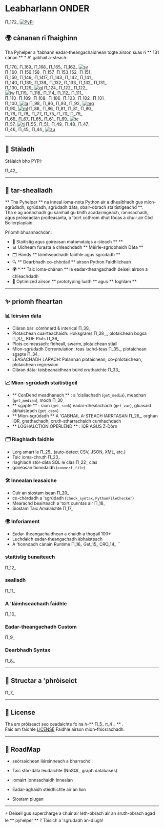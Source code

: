 # Leabharlann ONDER

Π_172_ [![PyPI](https://img.shields.io/pypi/v/pyhelper-tools-jbhm?style=for-the-badge&label=PyPI&color=blue)](https://pypi.org/project/pyhelper-tools-jbhm/)

## 🌍 cànanan ri fhaighinn

Tha Pyhelper a 'tabhann eadar-theangachaidhean togte airson suas ri ** 131 cànan ** * A' gabhail a-steach:

Π_170_ Π_169_ Π_168_ Π_165_ Π_162_ [![sv](https://img.shields.io/badge/lang-sv-blue.svg)](readme/README.sv.md)  
Π_160_ Π_159_158_ Π_157_ Π_153_152_ Π_151_  
Π_150_ Π_149_ Π_1417_ Π_143_ Π_142_ Π_141_  
Π_140_ Π_139_ Π_138_ Π_132_ Π_133_ Π_132_ Π_131_  
Π_130_ Π_129_ [![gl](https://img.shields.io/badge/lang-gl-green.svg)](readme/README.gl.md) Π_124_ Π_122_ Π_122_  
[![iw](https://img.shields.io/badge/lang-iw-purple.svg)](readme/README.iw.md) Π_119_ Π_118_ Π_114_ Π_112_ Π_111_  
Π_110_ Π_109_ Π_108_ Π_106_ Π_103_ Π_102_ Π_101_  
Π_100_ [![la](https://img.shields.io/badge/lang-la-orange.svg)](readme/README.la.md) Π_98_ Π_96_ Π_93_ Π_92_ [![mg](https://img.shields.io/badge/lang-mg-red.svg)](readme/README.mg.md)  
Π_90_ [![ml](https://img.shields.io/badge/lang-ml-orange.svg)](readme/README.ml.md) Π_88_ Π_86_ Π_81_ Π_81_ Π_80_  
Π_79_ Π_78_ Π_77_ Π_75_ Π_70_ Π_79_  
Π_68_ Π_67_ Π_65_ Π_61_ Π_69_ [![te](https://img.shields.io/badge/lang-te-green.svg)](readme/README.te.md)  
Π_57_ [![ti](https://img.shields.io/badge/lang-ti-red.svg)](readme/README.ti.md) Π_55_ Π_51_ Π_49_ Π_48_ Π_47_  
Π_46_ Π_45_ Π_44_ [![zu](https://img.shields.io/badge/lang-zu-green.svg)](readme/README.zu.md)

---


## 🚀 Stàladh

Stàlaich bho PYPI:

Π_42_

---

## 📖 tar-shealladh

** Tha Pyhelper ** na inneal ioma-nota Python air a dhealbhadh gus mion-sgrùdadh, sgrùdadh, sgrùdadh dàta, obair-obrach staitistigeachd **.  
Tha e ag aonachadh gu sàmhail gu bhith acadaimigeach, rannsachadh, agus pròiseactan proifeasanta, a 'toirt cothrom dhut fòcas a chuir air Còd Boilerplaplaid.

Prìomh bhuannachdan:
- 🧮 Staitistig agus goireasan matamataigs a-steach ** ** 
- 📊 Uidheam furasta a chleachdadh ** Mèirle-sgrìobhaidh Dàta ** 
- 🗂 Handy ** làimhseachadh faidhle agus sgrùdadh ** 
- 🔍 ** Dearbhadh co-chòrdail ** airson Python Faidhlichean
- 🌍 * ** Taic ioma-chànan ** le eadar-theangachadh deiseil airson a chleachdadh
- 🚀 Optimized airson ** prototyping luath ** agus ** foghlam ** 

---

## ✨ prìomh fheartan

### 📊 lèirsinn dàta
- Clàran bàr: còmhnard & interical Π_39_  
- Plotaichean cuairteachaidh: Hoksgrams Π_38_,, plotaichean bogsa Π_37_, KDE Plots Π_36_  
- Plots coimeasach: fidheall, swarm, plotaichean stiall  
- Mion-sgrùdadh Correntulation: teas luchd-teas Π_35_, plotaichean sgapte Π_34_  
- LEASACHADH LÀRACH: Palannan plotaichean, co-phlotaichean, plotaichean regression  
- Clàran dàta: taisbeanaidhean bùird cruthaichte Π_33_  

### 📈 Mion-sgrùdadh staitistigeil
- ** CenDend meadhanach ** : a 'ciallachadh (`get_media`), meadhan (`get_median`), modh Π_30_  
- ** sgapte ** : raon (`get_rank`) eadar-dhealachadh (`get_var`), gluasaid àbhaisteach (`get_desv`)  
- ** Mion-sgrùdadh ** A 'GABHAIL A-STEACH IARRTASAN Π_26_, orghan IQR, gnàthachadh, cruth-atharrachaidh cumhachdach  
- ** LOGHALCTION OPERLEND ** : IQR AGUS Z-Dòrn  

### 🗂️ Riaghladh faidhle
- Lorg smart le Π_25_ (auto-detect CSV, JSON, XML, etc.)  
- Taic ioma-chruth Π_23_  
- riaghladh stòr-dàta SQL le clas Π_22_ clas  
- goireasan tionndaidh (`convert_file`)  

### 🛠️ Innealan leasaiche
- Cuir an siostam isean Π_20_  
- co-chòrdadh a 'sgrùdadh (`check_syntax`, `PythonFileChecker`)  
- Mearachd beairteach a 'toirt cunntas air Π_18_  
- Siostam Taic Amalaichte Π_17_  

### 🌍 Inforiament
- Eadar-theangachaidhean a chaidh a thogail 100+  
- Luchdaich eadar-theangachadh àbhaisteach  
- A 'tionndadh cànain Runtime Π_16_ Get_15_ CRO_14_ ``


### staitistig bunaiteach
Π_12_

### sealladh
Π_11_

### A 'làimhseachadh faidhle
Π_10_

### Eadar-theangachadh Custom
Π_9_

### Dearbhadh Syntax
Π_8_

---

## 📂 Structar a 'phròiseict

Π_7_

---

## 📜 License

Tha am pròiseact seo ceadaichte fo na h-** Π_5_ π_4 _ ** .  
Faic am faidhle [LICENSE](LICENSE) Faidhle airson mion-fhiosrachadh.

---

## 🔮 RoadMap

- seòrsaichean lèirsinneach a bharrachd

- Taic stòr-dàta leudaichte (NoSQL, graph databases)

- Iomairt Ionnsachaidh Innealan

- Eadar-aghaidh stèidhichte air an lìon

- Siostam plugan

---

⚡ Deiseil gus supercharge a chuir air leth-obrach air an sruth-obrach agad le ** pyhelper ** ? Tòisich a 'sgrùdadh an-diugh!